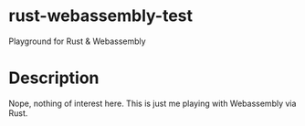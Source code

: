 # rust-webassembly-test
Playground for Rust &amp; Webassembly

# Description
Nope, nothing of interest here. This is just me playing with Webassembly via Rust.
